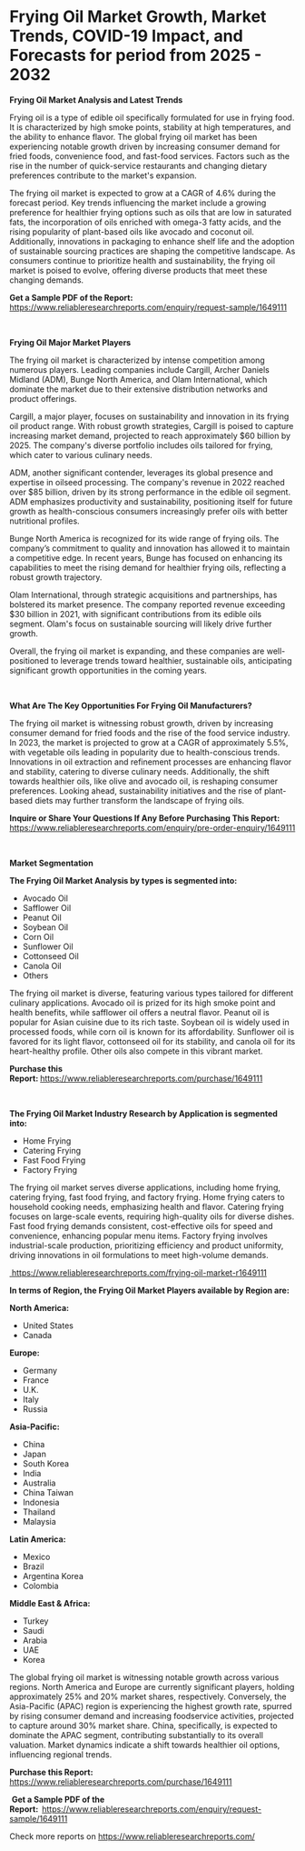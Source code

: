 <p><h1>Frying Oil Market Growth, Market Trends, COVID-19 Impact, and Forecasts for period from 2025 - 2032</h1></p><p><strong>Frying Oil Market Analysis and Latest Trends</strong></p>
<p><p>Frying oil is a type of edible oil specifically formulated for use in frying food. It is characterized by high smoke points, stability at high temperatures, and the ability to enhance flavor. The global frying oil market has been experiencing notable growth driven by increasing consumer demand for fried foods, convenience food, and fast-food services. Factors such as the rise in the number of quick-service restaurants and changing dietary preferences contribute to the market's expansion.</p><p>The frying oil market is expected to grow at a CAGR of 4.6% during the forecast period. Key trends influencing the market include a growing preference for healthier frying options such as oils that are low in saturated fats, the incorporation of oils enriched with omega-3 fatty acids, and the rising popularity of plant-based oils like avocado and coconut oil. Additionally, innovations in packaging to enhance shelf life and the adoption of sustainable sourcing practices are shaping the competitive landscape. As consumers continue to prioritize health and sustainability, the frying oil market is poised to evolve, offering diverse products that meet these changing demands.</p></p>
<p><strong>Get a Sample PDF of the Report:&nbsp;</strong> <a href="https://www.reliableresearchreports.com/enquiry/request-sample/1649111?utm_campaign=2221&utm_medium=2&utm_source=Github&utm_content=ia&utm_term=14022025&utm_id=frying-oil">https://www.reliableresearchreports.com/enquiry/request-sample/1649111</a></p>
<p>&nbsp;</p>
<p><strong>Frying Oil Major Market Players</strong></p>
<p><p>The frying oil market is characterized by intense competition among numerous players. Leading companies include Cargill, Archer Daniels Midland (ADM), Bunge North America, and Olam International, which dominate the market due to their extensive distribution networks and product offerings. </p><p>Cargill, a major player, focuses on sustainability and innovation in its frying oil product range. With robust growth strategies, Cargill is poised to capture increasing market demand, projected to reach approximately $60 billion by 2025. The company's diverse portfolio includes oils tailored for frying, which cater to various culinary needs.</p><p>ADM, another significant contender, leverages its global presence and expertise in oilseed processing. The company's revenue in 2022 reached over $85 billion, driven by its strong performance in the edible oil segment. ADM emphasizes productivity and sustainability, positioning itself for future growth as health-conscious consumers increasingly prefer oils with better nutritional profiles.</p><p>Bunge North America is recognized for its wide range of frying oils. The company’s commitment to quality and innovation has allowed it to maintain a competitive edge. In recent years, Bunge has focused on enhancing its capabilities to meet the rising demand for healthier frying oils, reflecting a robust growth trajectory.</p><p>Olam International, through strategic acquisitions and partnerships, has bolstered its market presence. The company reported revenue exceeding $30 billion in 2021, with significant contributions from its edible oils segment. Olam's focus on sustainable sourcing will likely drive further growth.</p><p>Overall, the frying oil market is expanding, and these companies are well-positioned to leverage trends toward healthier, sustainable oils, anticipating significant growth opportunities in the coming years.</p></p>
<p>&nbsp;</p>
<p><strong>What Are The Key Opportunities For Frying Oil Manufacturers?</strong></p>
<p><p>The frying oil market is witnessing robust growth, driven by increasing consumer demand for fried foods and the rise of the food service industry. In 2023, the market is projected to grow at a CAGR of approximately 5.5%, with vegetable oils leading in popularity due to health-conscious trends. Innovations in oil extraction and refinement processes are enhancing flavor and stability, catering to diverse culinary needs. Additionally, the shift towards healthier oils, like olive and avocado oil, is reshaping consumer preferences. Looking ahead, sustainability initiatives and the rise of plant-based diets may further transform the landscape of frying oils.</p></p>
<p><strong>Inquire or Share Your Questions If Any Before Purchasing This Report:</strong> <a href="https://www.reliableresearchreports.com/enquiry/pre-order-enquiry/1649111?utm_campaign=2221&utm_medium=2&utm_source=Github&utm_content=ia&utm_term=14022025&utm_id=frying-oil">https://www.reliableresearchreports.com/enquiry/pre-order-enquiry/1649111</a></p>
<p>&nbsp;</p>
<p><strong>Market Segmentation</strong></p>
<p><strong>The Frying Oil Market Analysis by types is segmented into:</strong></p>
<p><ul><li>Avocado Oil</li><li>Safflower Oil</li><li>Peanut Oil</li><li>Soybean Oil</li><li>Corn Oil</li><li>Sunflower Oil</li><li>Cottonseed Oil</li><li>Canola Oil</li><li>Others</li></ul></p>
<p><p>The frying oil market is diverse, featuring various types tailored for different culinary applications. Avocado oil is prized for its high smoke point and health benefits, while safflower oil offers a neutral flavor. Peanut oil is popular for Asian cuisine due to its rich taste. Soybean oil is widely used in processed foods, while corn oil is known for its affordability. Sunflower oil is favored for its light flavor, cottonseed oil for its stability, and canola oil for its heart-healthy profile. Other oils also compete in this vibrant market.</p></p>
<p><strong>Purchase this Report:&nbsp;</strong><a href="https://www.reliableresearchreports.com/purchase/1649111?utm_campaign=2221&utm_medium=2&utm_source=Github&utm_content=ia&utm_term=14022025&utm_id=frying-oil">https://www.reliableresearchreports.com/purchase/1649111</a></p>
<p>&nbsp;</p>
<p><strong>The Frying Oil Market Industry Research by Application is segmented into:</strong></p>
<p><ul><li>Home Frying</li><li>Catering Frying</li><li>Fast Food Frying</li><li>Factory Frying</li></ul></p>
<p><p>The frying oil market serves diverse applications, including home frying, catering frying, fast food frying, and factory frying. Home frying caters to household cooking needs, emphasizing health and flavor. Catering frying focuses on large-scale events, requiring high-quality oils for diverse dishes. Fast food frying demands consistent, cost-effective oils for speed and convenience, enhancing popular menu items. Factory frying involves industrial-scale production, prioritizing efficiency and product uniformity, driving innovations in oil formulations to meet high-volume demands.</p></p>
<p><a href="https://www.reliableresearchreports.com/frying-oil-market-r1649111?utm_campaign=2221&utm_medium=2&utm_source=Github&utm_content=ia&utm_term=14022025&utm_id=frying-oil">&nbsp;https://www.reliableresearchreports.com/frying-oil-market-r1649111</a></p>
<p><strong>In terms of Region, the Frying Oil Market Players available by Region are:</strong></p>
<p>
    <p> <strong> North America: </strong>
        <ul>
            <li>United States</li>
            <li>Canada</li>
        </ul>
        </p> 
    <p> <strong> Europe: </strong>
        <ul>
            <li>Germany</li>
            <li>France</li>
            <li>U.K.</li>
            <li>Italy</li>
            <li>Russia</li>
        </ul>
        </p> 
    <p> <strong> Asia-Pacific: </strong>
        <ul>
            <li>China</li>
            <li>Japan</li>
            <li>South Korea</li>
            <li>India</li>
            <li>Australia</li>
            <li>China Taiwan</li>
            <li>Indonesia</li>
            <li>Thailand</li>
            <li>Malaysia</li>
        </ul>
        </p> 
    <p> <strong> Latin America: </strong>
        <ul>
            <li>Mexico</li>
            <li>Brazil</li>
            <li>Argentina Korea</li>
            <li>Colombia</li>
        </ul>
        </p> 
    <p> <strong> Middle East & Africa: </strong>
        <ul>
            <li>Turkey</li>
            <li>Saudi</li>
            <li>Arabia</li>
            <li>UAE</li>
            <li>Korea</li>
        </ul>
    </p>
    </p>
<p><p>The global frying oil market is witnessing notable growth across various regions. North America and Europe are currently significant players, holding approximately 25% and 20% market shares, respectively. Conversely, the Asia-Pacific (APAC) region is experiencing the highest growth rate, spurred by rising consumer demand and increasing foodservice activities, projected to capture around 30% market share. China, specifically, is expected to dominate the APAC segment, contributing substantially to its overall valuation. Market dynamics indicate a shift towards healthier oil options, influencing regional trends.</p></p>
<p><strong>Purchase this Report: </strong><a href="https://www.reliableresearchreports.com/purchase/1649111?utm_campaign=2221&utm_medium=2&utm_source=Github&utm_content=ia&utm_term=14022025&utm_id=frying-oil">https://www.reliableresearchreports.com/purchase/1649111</a></p>
<p>&nbsp;<strong>Get a Sample PDF of the Report:&nbsp;&nbsp;</strong><a href="https://www.reliableresearchreports.com/enquiry/request-sample/1649111?utm_campaign=2221&utm_medium=2&utm_source=Github&utm_content=ia&utm_term=14022025&utm_id=frying-oil">https://www.reliableresearchreports.com/enquiry/request-sample/1649111</a></p>
<p><strong></strong></p>
<p>Check more reports on <a href="https://www.reliableresearchreports.com/?utm_campaign=2221&utm_medium=2&utm_source=Github&utm_content=ia&utm_term=14022025&utm_id=frying-oil">https://www.reliableresearchreports.com/</a></p>